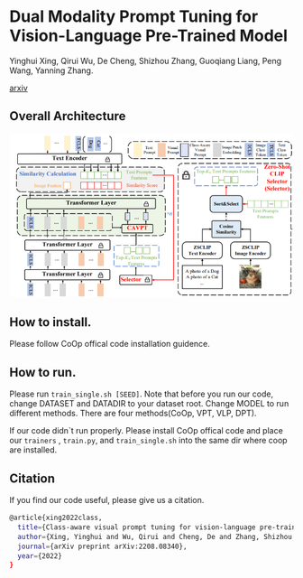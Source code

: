 # Dual Modality Prompt Tuning for Vision-Language Pre-Trained Model
Yinghui Xing, Qirui Wu, De Cheng, Shizhou Zhang, Guoqiang Liang, Peng Wang, Yanning Zhang.

[arxiv](https://arxiv.org/abs/2208.08340)

## Overall Architecture
![pic](./image/architecture.png)

## How to install.

Please follow CoOp offical code installation guidence.

## How to run.

Please run `train_single.sh [SEED]`. Note that before you run our code, change DATASET and DATADIR to your dataset root. Change MODEL to run different methods. 
There are four methods(CoOp, VPT, VLP, DPT).

If our code didn\`t run properly. Please install CoOp offical code and place our `trainers` , `train.py`, and `train_single.sh` into the same dir where coop are installed. 

## Citation
If you find our code useful, please give us a citation.
```bash
@article{xing2022class,
  title={Class-aware visual prompt tuning for vision-language pre-trained model},
  author={Xing, Yinghui and Wu, Qirui and Cheng, De and Zhang, Shizhou and Liang, Guoqiang and Zhang, Yanning},
  journal={arXiv preprint arXiv:2208.08340},
  year={2022}
}
```
